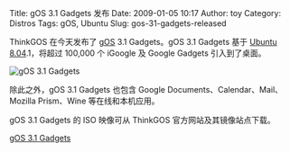 Title: gOS 3.1 Gadgets 发布
Date: 2009-01-05 10:17
Author: toy
Category: Distros
Tags: gOS, Ubuntu
Slug: gos-31-gadgets-released

ThinkGOS 在今天发布了
[gOS](http://linuxtoy.org/archives/gos-10-preview.html) 3.1 Gadgets。gOS
3.1 Gadgets 基于 [Ubuntu
8.04](http://linuxtoy.org/archives/ubuntu-804-hardy-heron-lts-download.html).1，将超过
100,000 个 iGoogle 及 Google Gadgets 引入到了桌面。

![gOS 3.1 Gadgets](http://i.linuxtoy.org/images/2009/01/gos31.jpg)

除此之外，gOS 3.1 Gadgets 也包含 Google
Documents、Calendar、Mail、Mozilla Prism、Wine 等在线和本机应用。

gOS 3.1 Gadgets 的 ISO 映像可从 ThinkGOS 官方网站及其镜像站点下载。

[gOS 3.1 Gadgets](http://thinkgos.com/dgadgets.php)
